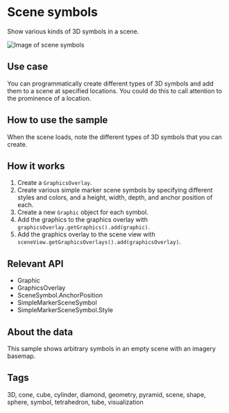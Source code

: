 # Scene symbols

Show various kinds of 3D symbols in a scene.

![Image of scene symbols](scene-symbols.png)

## Use case

You can programmatically create different types of 3D symbols and add them to a scene at specified locations. You could do this to call attention to the prominence of a location.

## How to use the sample

When the scene loads, note the different types of 3D symbols that you can create.

## How it works

1. Create a `GraphicsOverlay`.
1. Create various simple marker scene symbols by specifying different styles and colors, and a height, width, depth, and anchor position of each.
1. Create a new `Graphic` object for each symbol.
1. Add the graphics to the graphics overlay with `graphicsOverlay.getGraphics().add(graphic)`.
1. Add the graphics overlay to the scene view with `sceneView.getGraphicsOverlays().add(graphicsOverlay)`.

## Relevant API

* Graphic
* GraphicsOverlay
* SceneSymbol.AnchorPosition
* SimpleMarkerSceneSymbol
* SimpleMarkerSceneSymbol.Style

## About the data

This sample shows arbitrary symbols in an empty scene with an  imagery basemap.

## Tags

3D, cone, cube, cylinder, diamond, geometry, pyramid, scene, shape, sphere, symbol, tetrahedron, tube, visualization
